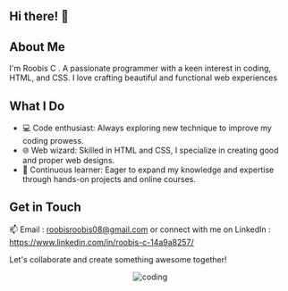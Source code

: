 ## Hi there! 👋

## About Me

I'm   Roobis  C  .
A passionate programmer with a keen interest in coding, HTML, and CSS.
I love crafting beautiful and functional web experiences


## What I Do

- 💻 Code enthusiast: Always exploring new technique to  improve my coding prowess.
- 🌐 Web wizard:  Skilled in HTML and CSS, I specialize in creating  good and proper web designs.
- 🚀 Continuous learner: Eager to expand my knowledge and expertise through hands-on projects and online courses.
  

## Get in Touch


📫  Email : roobisroobis08@gmail.com  or connect with me on LinkedIn : https://www.linkedin.com/in/roobis-c-14a9a8257/

Let's collaborate and create something awesome together!
<p align="center"">
  <img src="https://github.com/user-attachments/assets/5d1452e5-8b63-4923-815a-72451300d252" alt="coding">

</p>
<!---
Roobis-c/Roobis-c is a ✨ special ✨ repository because its `README.md` (this file) appears on your GitHub profile.
You can click the Preview link to take a look at your changes.
--->
